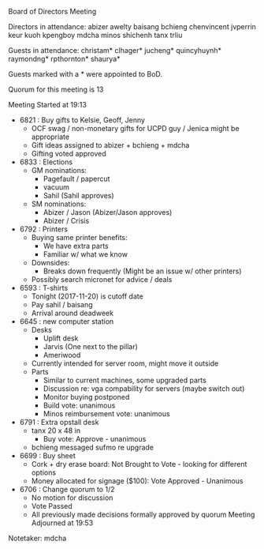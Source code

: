 Board of Directors Meeting

Directors in attendance:
abizer
awelty
baisang
bchieng
chenvincent
jvperrin
keur
kuoh
kpengboy
mdcha
minos
shichenh
tanx
trliu

Guests in attendance:
christam*
clhager*
jucheng*
quincyhuynh*
raymondng*
rpthornton*
shaurya*

Guests marked with a * were appointed to BoD.

Quorum for this meeting is 13

Meeting Started at 19:13

* 6821 : Buy gifts to Kelsie, Geoff, Jenny
  - OCF swag / non-monetary gifts for UCPD guy / Jenica might be appropriate
  - Gift ideas assigned to abizer + bchieng + mdcha
  - Gifting voted approved
* 6833 : Elections
  - GM nominations:
    - Pagefault / papercut
    - vacuum
    - Sahil (Sahil approves)
  - SM nominations:
    - Abizer / Jason (Abizer/Jason approves)
    - Abizer / Crisis 
* 6792 : Printers
  - Buying same printer benefits:
    - We have extra parts
    - Familiar w/ what we know
  - Downsides:
    - Breaks down frequently (Might be an issue w/ other printers)
  - Possibly search micronet for advice / deals
* 6593 : T-shirts
  - Tonight (2017-11-20) is cutoff date
  - Pay sahil / baisang
  - Arrival around deadweek
* 6645 : new computer station
  - Desks
    - Uplift desk
    - Jarvis (One next to the pillar)
    - Ameriwood
  - Currently intended for server room, might move it outside
  - Parts
    - Similar to current machines, some upgraded parts
    - Discussion re: vga compability for servers (maybe switch out)
    - Monitor buying postponed 
    - Build vote: unanimous
    - Minos reimbursement vote: unanimous
* 6791 : Extra opstall desk
  - tanx 20 x 48 in
    - Buy vote: Approve - unanimous
  - bchieng messaged sufmo re upgrade
* 6699 : Buy sheet
  - Cork + dry erase board: Not Brought to Vote - looking for different options
  - Money allocated for signage ($100): Vote Approved - Unanimous
* 6706 : Change quorum to 1/2
  - No motion for discussion 
  - Vote Passed
  - All previously made decisions formally approved by quorum
Meeting Adjourned at 19:53

Notetaker: mdcha

